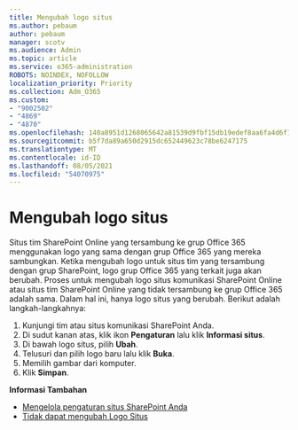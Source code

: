 ```yaml
---
title: Mengubah logo situs
ms.author: pebaum
author: pebaum
manager: scotv
ms.audience: Admin
ms.topic: article
ms.service: o365-administration
ROBOTS: NOINDEX, NOFOLLOW
localization_priority: Priority
ms.collection: Adm_O365
ms.custom:
- "9002502"
- "4869"
- "4870"
ms.openlocfilehash: 140a8951d1268065642a81539d9fbf15db19edef8aa6fa4d6f1fd809c843d109
ms.sourcegitcommit: b5f7da89a650d2915dc652449623c78be6247175
ms.translationtype: MT
ms.contentlocale: id-ID
ms.lasthandoff: 08/05/2021
ms.locfileid: "54070975"
---
```

# <a name="change-site-logo"></a>Mengubah logo situs

Situs tim SharePoint Online yang tersambung ke grup Office 365 menggunakan logo yang sama dengan grup Office 365 yang mereka sambungkan. Ketika mengubah logo untuk situs tim yang tersambung dengan grup SharePoint, logo grup Office 365 yang terkait juga akan berubah. Proses untuk mengubah logo situs komunikasi SharePoint Online atau situs tim SharePoint Online yang tidak tersambung ke grup Office 365 adalah sama. Dalam hal ini, hanya logo situs yang berubah. Berikut adalah langkah-langkahnya:

1. Kunjungi tim atau situs komunikasi SharePoint Anda.
2. Di sudut kanan atas, klik ikon **Pengaturan** lalu klik **Informasi situs**.
3. Di bawah logo situs, pilih **Ubah**.
4. Telusuri dan pilih logo baru lalu klik **Buka**.
5. Memilih gambar dari komputer.
6. Klik **Simpan**.

**Informasi Tambahan**

- [Mengelola pengaturan situs SharePoint Anda](https://support.office.com/article/manage-your-sharepoint-site-settings-8376034d-d0c7-446e-9178-6ab51c58df42)
- [Tidak dapat mengubah Logo Situs](https://docs.microsoft.com/sharepoint/troubleshoot/sites/error-when-changing-o365-site-logo)
